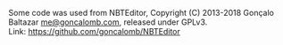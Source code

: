 Some code was used from NBTEditor, Copyright (C) 2013-2018 Gonçalo Baltazar <me@goncalomb.com>, released under GPLv3.  
Link: https://github.com/goncalomb/NBTEditor
